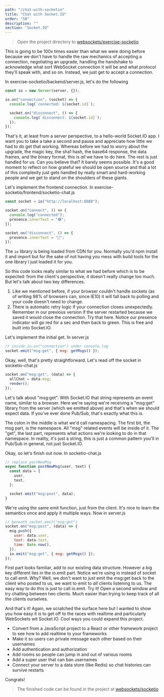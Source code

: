 ```yaml
---
path: "/chat-with-socketio"
title: "Chat with Socket.IO"
order: "5B"
description: ""
section: "Socket.IO"
---
```


> Open the project directory to [websockets/exercise-socketio][start]

This is going to be 100x times easier than what we were doing before because we don't have to handle the raw mechanics of accepting a connection, negotiating an upgrade, handling the handshake to acknowledge what sort WebSocket connection it will be and what protocol they'll speak with, and so on. Instead, we just get to accept a connection.

In exercise-socketio/backend/server.js, let's do the following

```javascript
const io = new Server(server, {});

io.on("connection", (socket) => {
  console.log(`connected: ${socket.id}`);

  socket.on("disconnect", () => {
    console.log(`disconnect: ${socket.id}`);
  });
});
```

That's it, at least from a server perspective, to a hello-world Socket.IO app. I want you to take a take a second and pause and appreciate how little we had to do get that working. Whereas before we had to worry about the upgrade, the magic key, the sha1 hash, the base64 response, the data frames, and the binary format, this is _all_ we have to do here. The rest is just handled for us. Can you believe that? It barely seems possible. It's a good moment to reflect on how grateful we should be open source and that a lot of this complexity just gets handled by really smart and hard-working people and we get to stand on the shoulders of these giants.

Let's implement the frontend connection. In exercise-socketio/frontend/socketio-chat.js

```javascript
const socket = io("http://localhost:8080");

socket.on("connect", () => {
  console.log("connected");
  presence.innerText = "🟢";
});

socket.on("disconnect", () => {
  presence.innerText = "🔴";
});
```

The `io` library is being loaded from CDN for you. Normally you'd npm install it and import but for the sake of not having you mess with build tools for the one library I just loaded it for you.

So this code looks really similar to what we had before which is to be expected: from the client's perspective, it doesn't really change too much. But let's talk about two key differences.

1. Like we mentioned before, if your browser couldn't handle sockets (as of writing 98% of browsers can, since IE10) it will fall back to polling and your code doesn't need to change.
1. There is automatic retry logic if your connection closes unexpectedly. Remember in our previous version if the server restarted because we saved it would close the connection. Try that here. Notice our presence indicator will go red for a sec and then back to green. This is free and built into Socket.IO.

Let's implement the initial get. In server.js

```javascript
// inside io.on("connection") under console.log
socket.emit("msg:get", { msg: getMsgs() });
```

Okay, well, that's pretty straightforward. Let's read off the socket in socketio-chat.js

```javascript
socket.on("msg:get", (data) => {
  allChat = data.msg;
  render();
});
```

Let's talk about "msg:get". With Socket.IO that string represents an event name, similar to a browser. Here we're saying we're receiving a "msg:get" library from the server (which we emitted above) and that's when we should expect data. If you've ever done Pub/Sub, that's exactly what this is.

The colon in the middle is what we'd call namespacing. The first bit, the msg part, is the namespace. All "msg" related events will be inside of it. The "get", the last part, represents what actions we're looking to do in that namespace. In reality, it's just a string, this is just a common pattern you'll in Pub/Sub in general, not just Socket.IO.

Okay, so let's finish out now. In socketio-chat.js

```javascript
// replace postNewMsg
async function postNewMsg(user, text) {
  const data = {
    user,
    text,
  };

  socket.emit("msg:post", data);
}
```

We're using the same emit function, just from the client. It's nice to learn the semantics once and apply it multiple ways. Now in server.js

```javascript
// beneath socket.emit("msg:get")
socket.on("msg:post", (data) => {
  msg.push({
    user: data.user,
    text: data.text,
    time: Date.now(),
  });
  io.emit("msg:get", { msg: getMsgs() });
});
```

First part looks familiar, add to our existing data structure. However a big key different lies in the io.emit part. Notice we're using io instead of socket to call emit. Why? Well, we don't want to _just_ emit the msg:get back to the client who posted to us, we want to emit to _all_ clients listening to us. The easy way to do this is just to call io.emit. Try it! Open a second window and try chatting between two clients. Much easier than trying to keep track of all the clients ourselves.

And that's it! Again, we scratched the surface here but I wanted to show you how easy it is to get off to the races with realtime and particularly WebSockets wit Socket.IO. Cool ways you could expand this project.

- Convert from a JavaScript project to a React or other framework project to see how to add realtime to your frameworks
- Make it so users can private message each other based on their usernames
- Add authentication and authorization
- Add rooms so people can jump in and out of various rooms
- Add a super user that can ban usernames
- Connect your server to a data store (like Redis) so chat histories can survive restarts

Congrats!

> The finished code can be found in the project at [websockets/socketio][gh]

[gh]: https://github.com/btholt/realtime-exercises/tree/main/websockets/socketio
[start]: https://github.com/btholt/realtime-exercises/tree/main/websockets/exercise-socketio
